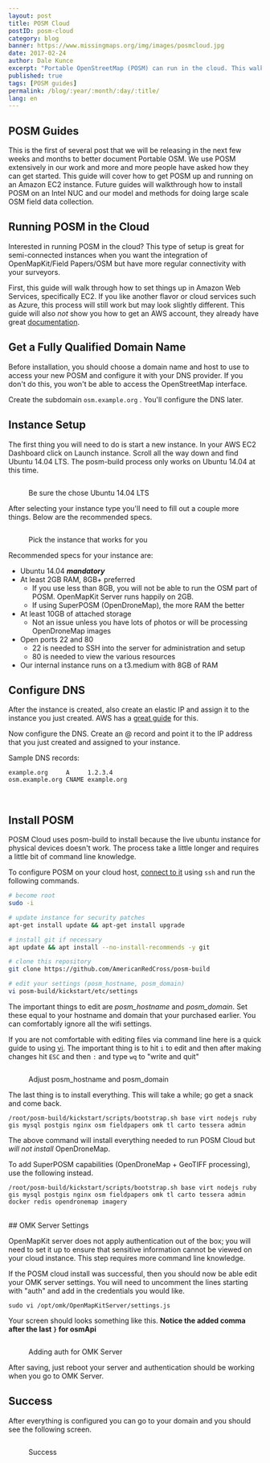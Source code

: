 ```yaml
---
layout: post
title: POSM Cloud
postID: posm-cloud
category: blog
banner: https://www.missingmaps.org/img/images/posmcloud.jpg
date: 2017-02-24
author: Dale Kunce
excerpt: "Portable OpenStreetMap (POSM) can run in the cloud. This walkthrough will help you get your own POSM up and running on Amazon EC2."
published: true
tags: [POSM guides]
permalink: /blog/:year/:month/:day/:title/
lang: en
---
```


## POSM Guides

This is the first of several post that we will be releasing in the next few weeks and months to better document Portable OSM. We use POSM extensively in our work and more and more people have asked how they can get started. This guide will cover how to get POSM up and running on an Amazon EC2 instance. Future guides will walkthrough how to install POSM on an Intel NUC and our model and methods for doing large scale OSM field data collection.

## Running POSM in the Cloud

Interested in running POSM in the cloud? This type of setup is great for semi-connected instances when you want the integration of OpenMapKit/Field Papers/OSM but have more regular connectivity with your surveyors.

First, this guide will walk through how to set things up in Amazon Web Services, specifically EC2. If you like another flavor or cloud services such as Azure, this process will still work but may look slightly different. This guide will also *not* show you how to get an AWS account, they already have great [documentation](http://docs.aws.amazon.com/AWSEC2/latest/UserGuide/EC2_GetStarted.html).

## Get a Fully Qualified Domain Name
Before installation, you should choose a domain name and host to use to access your new POSM and configure it with your DNS provider. If you don't do this, you won't be able to access the OpenStreetMap interface.

Create the subdomain ``osm.example.org`` . You'll configure the DNS later.

## Instance Setup

The first thing you will need to do is start a new instance. In your AWS EC2 Dashboard click on Launch instance. Scroll all the way down and find Ubuntu 14.04 LTS. The posm-build process only works on Ubuntu 14.04 at this time.

<figure>
<img src="https://i.imgur.com/i7i2ogE.png" alt="">
<p class="caption">Be sure the chose Ubuntu 14.04 LTS</p>
</figure>

After selecting your instance type you'll need to fill out a couple more things. Below are the recommended specs.


<figure>
<img src="https://i.imgur.com/nZG3h71.png" alt="">
<p class="caption">Pick the instance that works for you</p>
</figure>


Recommended specs for your instance are:
 * Ubuntu 14.04 ***mandatory***
 * At least 2GB RAM, 8GB+ preferred
     * If you use less than 8GB, you will not be able to run the OSM part of POSM. OpenMapKit Server runs happily on 2GB.
     * If using SuperPOSM (OpenDroneMap), the more RAM the better
 * At least 10GB of attached storage
     * Not an issue unless you have lots of photos or will be processing OpenDroneMap images
 * Open ports 22 and 80
     * 22 is needed to SSH into the server for administration and setup
     * 80 is needed to view the various resources
 * Our internal instance runs on a t3.medium with 8GB of RAM

## Configure DNS

After the instance is created, also create an elastic IP and assign it to the instance you just created. AWS has a [great guide](http://docs.aws.amazon.com/AWSEC2/latest/UserGuide/elastic-ip-addresses-eip.html#working-with-eips) for this.

Now configure the DNS. Create an @ record and point it to the IP address that you just created and assigned to your instance.

Sample DNS records:

```
example.org     A     1.2.3.4
osm.example.org CNAME example.org
```
<br />

## Install POSM

POSM Cloud uses posm-build to install because the live ubuntu instance for physical devices doesn't work. The process take a little longer and requires a little bit of command line knowledge.

To configure POSM on your cloud host, [connect to it](http://docs.aws.amazon.com/AWSEC2/latest/UserGuide/AccessingInstancesLinux.html) using `ssh` and run the following commands.

```bash
# become root
sudo -i

# update instance for security patches
apt-get install update && apt-get install upgrade

# install git if necessary
apt update && apt install --no-install-recommends -y git

# clone this repository
git clone https://github.com/AmericanRedCross/posm-build

# edit your settings (posm_hostname, posm_domain)
vi posm-build/kickstart/etc/settings

```

The important things to edit are *posm_hostname* and *posm_domain*. Set these equal to your hostname and domain that your purchased earlier. You can comfortably ignore all the wifi settings.

If you are not comfortable with editing files via command line here is a quick guide to using [vi](https://www.cs.colostate.edu/helpdocs/vi.html). The important thing is to hit ``i`` to edit and then after making changes hit ``ESC`` and then ``:`` and type ``wq`` to "write and quit"


<figure>
<img src="https://i.imgur.com/uSo3ZCU.png" alt="">
<p class="caption">Adjust posm_hostname and posm_domain</p>
</figure>


The last thing is to install everything. This will take a while; go get a snack and come back.

```
/root/posm-build/kickstart/scripts/bootstrap.sh base virt nodejs ruby gis mysql postgis nginx osm fieldpapers omk tl carto tessera admin
```
The above command will install everything needed to run POSM Cloud but *will not install* OpenDroneMap.

To add SuperPOSM capabilities (OpenDroneMap + GeoTIFF processing), use the following instead.

```
/root/posm-build/kickstart/scripts/bootstrap.sh base virt nodejs ruby gis mysql postgis nginx osm fieldpapers omk tl carto tessera admin docker redis opendronemap imagery
```
<br />
## OMK Server Settings

OpenMapKit server does not apply authentication out of the box; you will need to set it up to ensure that sensitive information cannot be viewed on your cloud instance. This step requires more command line knowledge.

If the POSM cloud install was successful, then you should now be able edit your OMK server settings. You will need to uncomment the lines starting with "auth" and add in the credentials you would like.

```
sudo vi /opt/omk/OpenMapKitServer/settings.js
```

Your screen should looks something like this. **Notice the added comma after the last ``}`` for osmApi**

<figure>
<img src="https://i.imgur.com/uNfakt8.jpg" alt="">
<p class="caption">Adding auth for OMK Server</p>
</figure>

After saving, just reboot your server and authentication should be working when you go to OMK Server.

## Success

After everything is configured you can go to your domain and you should see the following screen.

<figure>
<img src="https://i.imgur.com/7yr7hfy.png" alt="">
<p class="caption">Success</p>
</figure>
